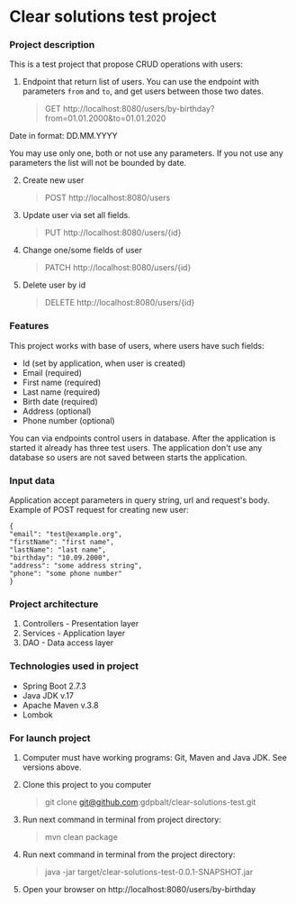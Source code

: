 # Clear solutions test project

### Project description

This is a test project that propose CRUD operations with users:

1. Endpoint that return list of users. 
You can use the endpoint with parameters `from` and `to`, and get users between those two dates.

    > GET http://localhost:8080/users/by-birthday?from=01.01.2000&to=01.01.2020

Date in format: DD.MM.YYYY

You may use only one, both or not use any parameters. 
If you not use any parameters the list will not be bounded by date.

2. Create new user

   > POST http://localhost:8080/users

3. Update user via set all fields.

    > PUT http://localhost:8080/users/{id}

4. Change one/some fields of user

   > PATCH http://localhost:8080/users/{id}

5. Delete user by id

   > DELETE http://localhost:8080/users/{id}

### Features
This project works with base of users, where users have such fields:
- Id (set by application, when user is created)
- Email (required)
- First name (required)
- Last name (required)
- Birth date (required)
- Address (optional)
- Phone number (optional)

You can via endpoints control users in database. 
After the application is started it already has three test users.
The application don't use any database so users are not saved between starts the application.

### Input data
Application accept parameters in query string, url and request's body.
Example of POST request for creating new user:

   ```
   {
   "email": "test@example.org",
   "firstName": "first name",
   "lastName": "last name",
   "birthday": "10.09.2000",
   "address": "some address string",
   "phone": "some phone number"
   }
   ```

### Project architecture
1. Controllers - Presentation layer
2. Services - Application layer
3. DAO - Data access layer

### Technologies used in project
- Spring Boot 2.7.3
- Java JDK v.17
- Apache Maven v.3.8
- Lombok

### For launch project
1. Computer must have working programs: Git, Maven and Java JDK. See versions above.

2. Clone this project to you computer
   
   > git clone git@github.com:gdpbalt/clear-solutions-test.git 

3. Run next command in terminal from project directory:

   > mvn clean package

4. Run next command in terminal from the project directory:

   > java -jar target/clear-solutions-test-0.0.1-SNAPSHOT.jar

5. Open your browser on http://localhost:8080/users/by-birthday
